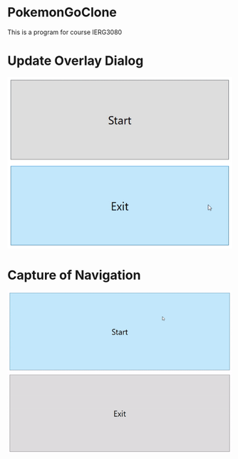 # PokemonGoClone
This is a program for course IERG3080

# Update Overlay Dialog
![alt text](https://github.com/lamkashingpaul/PokemonGoClone/blob/master/PokemonGoClone/Assets/OverlayDialog.gif?raw=true)

# Capture of Navigation

![alt text](https://github.com/lamkashingpaul/PokemonGoClone/blob/master/PokemonGoClone/Assets/Navigator.gif?raw=true)
